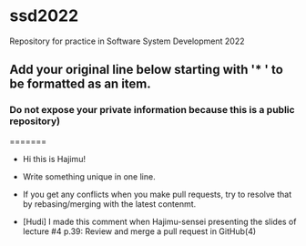# ssd2022
Repository for practice in Software System Development 2022
## Add your original line below starting with '* ' to be formatted as an item.
### Do not expose your private information because this is a public repository)
=======
* Hi this is Hajimu!
* Write something unique in one line.
* If you get any conflicts when you make pull requests, try to resolve that by rebasing/merging with the latest contenmt.

* [Hudi] I made this comment when Hajimu-sensei presenting the slides of lecture #4 p.39: Review and merge a pull request in GitHub(4)
